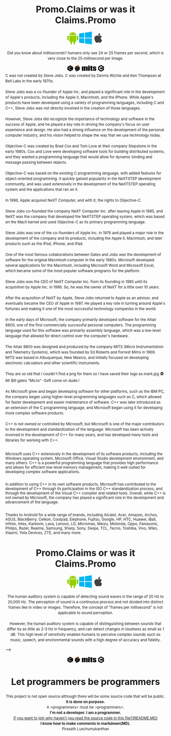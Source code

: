 <!--Message to the programmer.:-->
<h1 align="center"><strong>Promo.Claims or was it Claims.Promo</strong></h1>
<!--
Programmers let's get together
-->
<div align="center">
<!--
I just place this platform, that's my main focus.
-->
  <img src="android.png" width="40"/><img src="microsoft.png" width="40"/><img src="apple.png" width="40"/>
</div>
<!--
A document have have many layers.
-->
<p align="center"><small>Did you know about milliseconds? humans only see 24 or 25 frames per second, which is very close to the 25-millisecond per image.</small></p>



<div align="center">
  <img src="c.png" height="20"/>  
  <img src="NeXT.png" height="20"/>  
  <img src="mark.jpg" height="20"/> 
  <img src="cplusplus.png" height="20"/>
</div>
<small>
C was not created by Steve Jobs. C was created by Dennis Ritchie and Ken Thompson at Bell Labs in the early 1970s.<br/> <br/>
Steve Jobs was a co-founder of Apple Inc. and played a significant role in the development of Apple's products, including the Apple II, Macintosh, and the iPhone. While Apple's products have been developed using a variety of programming languages, including C and C++, Steve Jobs was not directly involved in the creation of those languages.<br/> <br/>
However, Steve Jobs did recognize the importance of technology and software in the success of Apple, and he played a key role in driving the company's focus on user experience and design. He also had a strong influence on the development of the personal computer industry, and his vision helped to shape the way that we use technology today.<br/> <br/>
Objective-C was created by Brad Cox and Tom Love at their company Stepstone in the early 1980s. Cox and Love were developing software tools for building distributed systems, and they wanted a programming language that would allow for dynamic binding and message passing between objects.
<br/><br/>
Objective-C was based on the existing C programming language, with added features for object-oriented programming. It quickly gained popularity in the NeXTSTEP development community, and was used extensively in the development of the NeXTSTEP operating system and the applications that ran on it.<br/> <br/>
In 1996, Apple acquired NeXT Computer, and with it, the rights to Objective-C.<br/><br/>
Steve Jobs co-founded the company NeXT Computer Inc. after leaving Apple in 1985, and NeXT was the company that developed the NeXTSTEP operating system, which was based on the Mach kernel and used Objective-C as its primary programming language.<br/><br/>
Steve Jobs was one of the co-founders of Apple Inc. in 1976 and played a major role in the development of the company and its products, including the Apple II, Macintosh, and later products such as the iPod, iPhone, and iPad.<br/><br/>
  One of the most famous collaborations between Gates and Jobs was the development of software for the original Macintosh computer in the early 1980s. Microsoft developed several applications for the Macintosh, including Microsoft Word and Microsoft Excel, which became some of the most popular software programs for the platform.
  <br/><br/>
  Steve Jobs was the CEO of NeXT Computer Inc. from its founding in 1985 until its acquisition by Apple Inc. in 1996. So, he was the owner of NeXT for a little over 10 years.
  <br/><br/>
After the acquisition of NeXT by Apple, Steve Jobs returned to Apple as an advisor, and eventually became the CEO of Apple in 1997. He played a key role in turning around Apple's fortunes and making it one of the most successful technology companies in the world.
  <br/><br/>
  In the early days of Microsoft, the company primarily developed software for the Altair 8800, one of the first commercially successful personal computers. The programming language used for this software was primarily assembly language, which was a low-level language that allowed for direct control over the computer's hardware. <br/>  <br/>
  The Altair 8800 was designed and produced by the company MITS (Micro Instrumentation and Telemetry Systems), which was founded by Ed Roberts and Forrest Mims in 1969. MITS was based in Albuquerque, New Mexico, and initially focused on developing electronic calculators and other scientific instruments. <br/>  <br/>
They are so old that I couldn't find a png for them so I have saved their logo as mark.jpg 🕵️
Mr Bill gates "Micro" -Soft come on dude.!<br/>  <br/>
As Microsoft grew and began developing software for other platforms, such as the IBM PC, the company began using higher-level programming languages such as C, which allowed for faster development and easier maintenance of software. C++ was later introduced as an extension of the C programming language, and Microsoft began using it for developing more complex software products.<br/><br/>
  C++ is not owned or controlled by Microsoft, but Microsoft is one of the major contributors to the development and standardization of the language. Microsoft has been actively involved in the development of C++ for many years, and has developed many tools and libraries for working with C++.<br/><br/>

Microsoft uses C++ extensively in the development of its software products, including the Windows operating system, Microsoft Office, Visual Studio development environment, and many others. C++ is a powerful programming language that provides high performance and allows for efficient low-level memory management, making it well-suited for developing complex software applications.<br/><br/>

In addition to using C++ in its own software products, Microsoft has contributed to the development of C++ through its participation in the ISO C++ standardization process, and through the development of the Visual C++ compiler and related tools. Overall, while C++ is not owned by Microsoft, the company has played a significant role in the development and advancement of the language.<br/><br/>

Thanks to Android for a wide range of brands, including Alcatel, Acer, Amazon, Archos, ASUS, BlackBerry, Celkon, Coolpad, Elephone, Fujitsu, Google, HP, HTC, Huawei, iBall, Infinix, Intex, Karbonn, Lava, Lenovo, LG, Micromax, Meizu, Motorola, Oppo, Panasonic, Philips, Razer, Realme, Samsung, Sharp, Sony, Swipe, TCL, Tecno, Toshiba, Vivo, Wiko, Xiaomi, Yota Devices, ZTE, and many more.

</small>
<!--Message to the programmer.:-->
<h1 align="center"><strong>Promo.Claims or was it Claims.Promo</strong></h1>
<!--Programmers let's get together-->
<div align="center">
<!--I just place this platform, that's my main focus.-->
  <img src="android.png" width="40"/><img src="microsoft.png" width="40"/><img src="apple.png" width="40"/>
</div>
<!--
A document have have many layers.
-->
<p align="center"><small>
The human auditory system is capable of detecting sound waves in the range of 20 Hz to 20,000 Hz. The perception of sound is a continuous process and not divided into distinct frames like in video or images. Therefore, the concept of "frames per millisecond" is not applicable to sound perception.
<br/><br/>
However, the human auditory system is capable of distinguishing between sounds that differ by as little as 2-3 Hz in frequency, and can detect changes in loudness as small as 1 dB. This high level of sensitivity enables humans to perceive complex sounds such as music, speech, and environmental sounds with a high degree of accuracy and fidelity.
  </small></p>
<!-
Why did i choice c++.?
It runs on any device. Server Mobile Tabelt watch anything..
But if you see! about "C". I still tell the story.(PUBLIC)
About apple, microsoft and android. but for real. android also have alot c++ and that's also in apple to.
but the truth is just that there are different ways of adding files to it. And compile it.
And more trust way to do it.
I personally use Visual Studio "Code" Remember "Code".
There are many tools that are better than those built into Visual studio visual studio "community".
If you know there is something called Remote Explorer. it just one of them if you are tired of sharing files back and forth from your mac or pc.
There more than you know.
have you read the source code in the other files.
I can also figure out how to make comments in c



-->
<div align="center">
  <img src="c.png" height="20"/>  
  <img src="NeXT.png" height="20"/>  
  <img src="mark.jpg" height="20"/> 
  <img src="cplusplus.png" height="20"/>
</div>

<!--
Dear team,

I wanted to clarify some ground rules for being part of this project. As the inventor and CEO of how-to-get-your-attention.com, I want to make sure that everyone involved understands their roles and responsibilities.
First, I want to make it clear that we do not use open source or other free code.(Without the approval of pirasath luxchumykanthan) We pay annually for licenses from Microsoft, Apple, Android, other and hosting services.
No more mistake for c# or python or what ever
WEE BUILD!!!!

Thank you for your time and commitment to this project.

Best regards,
Pirasath Luxchumykanthan
-->
<h1 align="center"><strong>Let programmers be programmers</strong></h1>
<div align="center">
<small>
This project is not open source although there will be some source code that will be public.
<strong> It is done on purpose. </strong><br/>
A >programmers< must be >programmers<.<br/>
<strong>I'm not a developer. I am a programmer.</strong><br/>
 <u>If you want to join why haven't you read the source code in this file?(README.MD) </u><br/>
  <strong>I know how to make comments in markdown(MD).</strong><br/>
  Pirasath Luxchumykanthan
<!--For you: pirasath.luxchumykanthan@how-to-get-your-attention.com for public office@how-to-get-your-attention.com -->
<!--
"I will send you an email" if you are accepted as a presenter with your first name and dot and your lastname@how-to-get-your-attention.com
I also know how to make comment in code..
-->
</small>
</div>
<!--Have a nice day!-->
